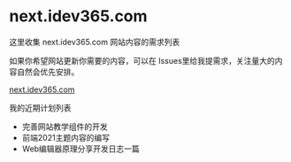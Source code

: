 # next.idev365.com

这里收集 next.idev365.com 网站内容的需求列表

如果你希望网站更新你需要的内容，可以在 Issues里给我提需求，关注量大的内容自然会优先安排。

[next.idev365.com](https://next.idev365.com/)


我的近期计划列表

* 完善网站教学组件的开发
* 前端2021主题内容的编写
* Web编辑器原理分享开发日志一篇
